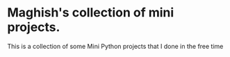 # Maghish's collection of mini projects.
This is a collection of some Mini Python projects that I done in the free time

